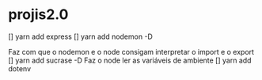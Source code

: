 # projis2.0

[] yarn add express
[] yarn add nodemon -D

Faz com que o nodemon e o node consigam interpretar o import e o export
[] yarn add sucrase -D
Faz o node ler as variáveis de ambiente
[] yarn add dotenv